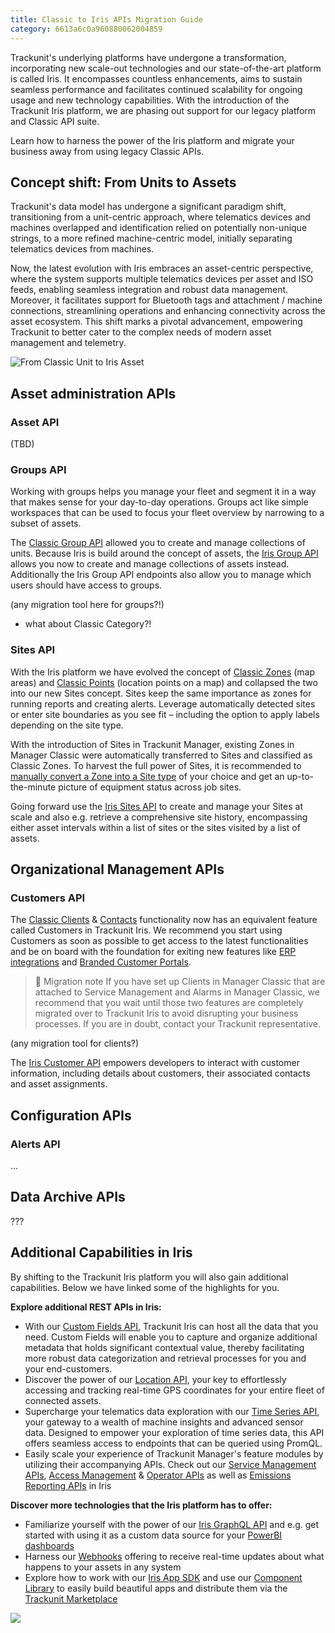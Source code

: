 ```yaml
---
title: Classic to Iris APIs Migration Guide
category: 6613a6c0a960880062004859
---
```


Trackunit's underlying platforms have undergone a transformation, incorporating new scale-out technologies and our state-of-the-art platform is called Iris. It encompasses countless enhancements, aims to sustain seamless performance and facilitates continued scalability for ongoing usage and new technology capabilities. With the introduction of the Trackunit Iris platform, we are phasing out support for our legacy platform and Classic API suite.

Learn how to harness the power of the Iris platform and migrate your business away from using legacy Classic APIs.

## Concept shift: From Units to Assets

Trackunit's data model has undergone a significant paradigm shift, transitioning from a unit-centric approach, where telematics devices and machines overlapped and identification relied on potentially non-unique strings, to a more refined machine-centric model, initially separating telematics devices from machines. 

Now, the latest evolution with Iris embraces an asset-centric perspective, where the system supports multiple telematics devices per asset and ISO feeds, enabling seamless integration and robust data management. Moreover, it facilitates support for Bluetooth tags and attachment / machine connections, streamlining operations and enhancing connectivity across the asset ecosystem. This shift marks a pivotal advancement, empowering Trackunit to better cater to the complex needs of modern asset management and telemetry.

![From Classic Unit to Iris Asset](https://cdn.statically.io/gh/trackunit/developer-hub/master/api-docs/ClassicUnit-to-IrisAsset.png)

## Asset administration APIs

### Asset API
(TBD)

### Groups API
Working with groups helps you manage your fleet and segment it in a way that makes sense for your day-to-day operations. Groups act like simple workspaces that can be used to focus your fleet overview by narrowing to a subset of assets.

The [Classic Group API](https://dev.trackunit.com/docs/group) allowed you to create and manage collections of units. Because Iris is build around the concept of assets, the [Iris Group API](https://developers.trackunit.com/reference/getgroups) allows you now to create and manage collections of assets instead. Additionally the Iris Group API endpoints also allow you to manage which users should have access to groups.

(any migration tool here for groups?!)
+ what about Classic Category?!


### Sites API
With the Iris platform we have evolved the concept of [Classic Zones](https://dev.trackunit.com/docs/zone) (map areas) and [Classic Points](https://dev.trackunit.com/docs/point) (location points on a map) and collapsed the two into our new Sites concept. Sites keep the same importance as zones for running reports and creating alerts. Leverage automatically detected sites or enter site boundaries as you see fit – including the option to apply labels depending on the site type.

With the introduction of Sites in Trackunit Manager, existing Zones in Manager Classic were automatically transferred to Sites and classified as Classic Zones. To harvest the full power of Sites, it is recommended to [manually convert a Zone into a Site type](https://helpcenter.trackunit.com/s/article/How-do-I-convert-a-Zone-to-a-Site?language=en_US) of your choice and get an up-to-the-minute picture of equipment status across job sites.

Going forward use the [Iris Sites API](https://developers.trackunit.com/reference/getsites) to create and manage your Sites at scale and also e.g. retrieve a comprehensive site history, encompassing either asset intervals within a list of sites or the sites visited by a list of assets.

## Organizational Management APIs

### Customers API
The [Classic Clients](https://dev.trackunit.com/docs/client) & [Contacts](https://dev.trackunit.com/docs/contact) functionality now has an equivalent feature called Customers in Trackunit Iris. We recommend you start using Customers as soon as possible to get access to the latest functionalities and be on board with the foundation for exiting new features like [ERP integrations](https://portal.productboard.com/mbaayvr5tzubn5acbd8dvqa8/c/288-rental-erp-integrations) and [Branded Customer Portals](https://portal.productboard.com/mbaayvr5tzubn5acbd8dvqa8/c/290-branded-customer-portals).

> 🚧 Migration note
> If you have set up Clients in Manager Classic that are attached to Service Management and Alarms in Manager Classic, we recommend that you wait until those two features are completely migrated over to Trackunit Iris to avoid disrupting your business processes. If you are in doubt, contact your Trackunit representative.

(any migration tool for clients?)

The [Iris Customer API](https://developers.trackunit.com/reference/customers-api-intro) empowers developers to interact with customer information, including details about customers, their associated contacts and asset assignments.

## Configuration APIs

### Alerts API
...


## Data Archive APIs

???


## Additional Capabilities in Iris
By shifting to the Trackunit Iris platform you will also gain additional capabilities. Below we have linked some of the highlights for you.

**Explore additional REST APIs in Iris:**
- With our [Custom Fields API](https://developers.trackunit.com/reference/custom-field-intro), Trackunit Iris can host all the data that you need. Custom Fields will enable you to capture and organize additional metadata that holds significant contextual value, thereby facilitating more robust data categorization and retrieval processes for you and your end-customers.
- Discover the power of our [Location API](https://developers.trackunit.com/reference/location-api-intro), your key to effortlessly accessing and tracking real-time GPS coordinates for your entire fleet of connected assets.
- Supercharge your telematics data exploration with our [Time Series API](https://developers.trackunit.com/reference/time-series-introduction), your gateway to a wealth of machine insights and advanced sensor data. Designed to empower your exploration of time series data, this API offers seamless access to endpoints that can be queried using PromQL.
- Easily scale your experience of Trackunit Manager's feature modules by utilizing their accompanying APIs. Check out our [Service Management APIs](https://developers.trackunit.com/reference/service-management-intro), [Access Management](https://developers.trackunit.com/reference/access-management-intro) & [Operator APIs](https://developers.trackunit.com/reference/operator-intro) as well as [Emissions Reporting APIs](https://developers.trackunit.com/reference/emissions-api) in Iris

**Discover more technologies that the Iris platform has to offer:**
- Familiarize yourself with the power of our [Iris GraphQL API](https://developers.trackunit.com/reference/graphql-api-introduction) and e.g. get started with using it as a custom data source for your [PowerBI dashboards](https://developers.trackunit.com/docs/powerbi-guide)
- Harness our [Webhooks](https://developers.trackunit.com/docs/webhooks-overview) offering to receive real-time updates about what happens to your assets in any system
- Explore how to work with our [Iris App SDK](https://developers.trackunit.com/docs/overview) and use our [Component Library](https://apps.iris.trackunit.com/storybook/?path=/docs/introduction--docs) to easily build beautiful apps and distribute them via the [Trackunit Marketplace](https://new.manager.trackunit.com/marketplace)

![](https://cdn.statically.io/gh/trackunit/developer-hub/master/guides/welcome/overview.png)
